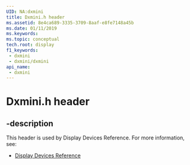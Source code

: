 ```yaml
---
UID: NA:dxmini
title: Dxmini.h header
ms.assetid: 8e4ca689-3335-3709-8aaf-e8fe7148a45b
ms.date: 01/11/2019
ms.keywords: 
ms.topic: conceptual
tech.root: display
f1_keywords:
 - dxmini
 - dxmini/dxmini
api_name:
 - dxmini
---
```


# Dxmini.h header


## -description

This header is used by Display Devices Reference. For more information, see:

- [Display Devices Reference](../_display/index.md)

